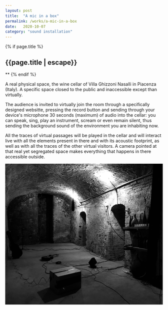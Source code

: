 ```yaml
---
layout: post
title:  "A mic in a box"
permalink: /works/a-mic-in-a-box
date:   2020-10-07
category: "sound installation"
---
```

{% if page.title %}
<h2>{{page.title | escape}}</h2>
**
{% endif %}

A real physical space, the wine cellar of Villa Ghizzoni Nasalli in Piacenza (Italy). A specific space closed to the public and inaccessible except than virtually.

The audience is invited to virtually join the room through a specifically designed websitte, pressing the record button and sending through your device's microphone 30 seconds (maximum) of audio into the cellar: you can speak, sing, play an instrument, scream or even remain silent, thus sending the background sound of the environment you are inhabiting now.

All the traces of virtual passages will be played in the cellar and will interact live with all the elements present in there and with its acoustic footprint, as well as with all the traces of the other virtual visitors.
A camera pointed at that real yet segregated space makes everything that happens in there accessible outside.

<img src='/assets/AMIAB.jpg' width='600' height='450'>